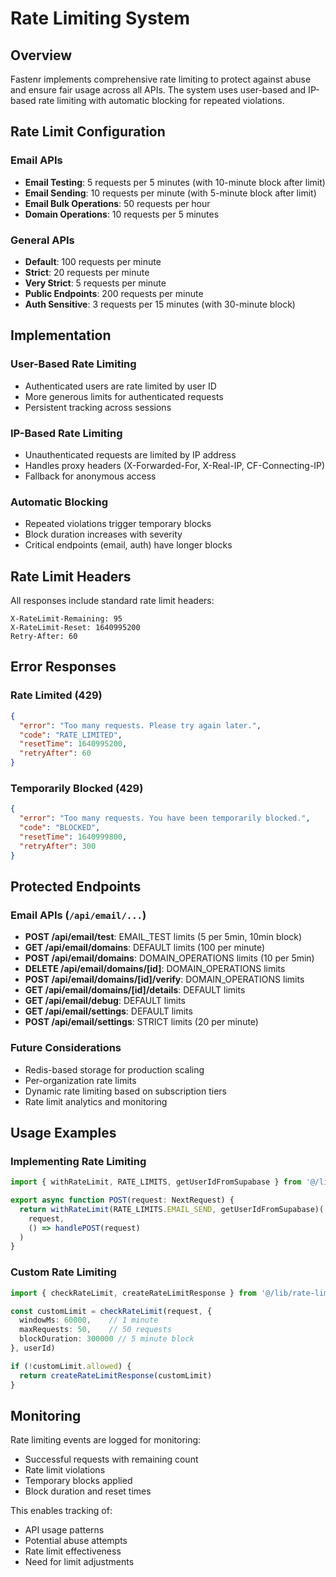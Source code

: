 # Rate Limiting System

## Overview

Fastenr implements comprehensive rate limiting to protect against abuse and ensure fair usage across all APIs. The system uses user-based and IP-based rate limiting with automatic blocking for repeated violations.

## Rate Limit Configuration

### Email APIs
- **Email Testing**: 5 requests per 5 minutes (with 10-minute block after limit)
- **Email Sending**: 10 requests per minute (with 5-minute block after limit)
- **Email Bulk Operations**: 50 requests per hour
- **Domain Operations**: 10 requests per 5 minutes

### General APIs
- **Default**: 100 requests per minute
- **Strict**: 20 requests per minute  
- **Very Strict**: 5 requests per minute
- **Public Endpoints**: 200 requests per minute
- **Auth Sensitive**: 3 requests per 15 minutes (with 30-minute block)

## Implementation

### User-Based Rate Limiting
- Authenticated users are rate limited by user ID
- More generous limits for authenticated requests
- Persistent tracking across sessions

### IP-Based Rate Limiting
- Unauthenticated requests are limited by IP address
- Handles proxy headers (X-Forwarded-For, X-Real-IP, CF-Connecting-IP)
- Fallback for anonymous access

### Automatic Blocking
- Repeated violations trigger temporary blocks
- Block duration increases with severity
- Critical endpoints (email, auth) have longer blocks

## Rate Limit Headers

All responses include standard rate limit headers:
```http
X-RateLimit-Remaining: 95
X-RateLimit-Reset: 1640995200
Retry-After: 60
```

## Error Responses

### Rate Limited (429)
```json
{
  "error": "Too many requests. Please try again later.",
  "code": "RATE_LIMITED", 
  "resetTime": 1640995200,
  "retryAfter": 60
}
```

### Temporarily Blocked (429)
```json
{
  "error": "Too many requests. You have been temporarily blocked.",
  "code": "BLOCKED",
  "resetTime": 1640999800,
  "retryAfter": 300
}
```

## Protected Endpoints

### Email APIs (`/api/email/...`)
- **POST /api/email/test**: EMAIL_TEST limits (5 per 5min, 10min block)
- **GET /api/email/domains**: DEFAULT limits (100 per minute)
- **POST /api/email/domains**: DOMAIN_OPERATIONS limits (10 per 5min)
- **DELETE /api/email/domains/[id]**: DOMAIN_OPERATIONS limits
- **POST /api/email/domains/[id]/verify**: DOMAIN_OPERATIONS limits
- **GET /api/email/domains/[id]/details**: DEFAULT limits
- **GET /api/email/debug**: DEFAULT limits
- **GET /api/email/settings**: DEFAULT limits
- **POST /api/email/settings**: STRICT limits (20 per minute)

### Future Considerations
- Redis-based storage for production scaling
- Per-organization rate limits
- Dynamic rate limiting based on subscription tiers
- Rate limit analytics and monitoring

## Usage Examples

### Implementing Rate Limiting
```typescript
import { withRateLimit, RATE_LIMITS, getUserIdFromSupabase } from '@/lib/rate-limiting'

export async function POST(request: NextRequest) {
  return withRateLimit(RATE_LIMITS.EMAIL_SEND, getUserIdFromSupabase)(
    request,
    () => handlePOST(request)
  )
}
```

### Custom Rate Limiting
```typescript
import { checkRateLimit, createRateLimitResponse } from '@/lib/rate-limiting'

const customLimit = checkRateLimit(request, {
  windowMs: 60000,    // 1 minute
  maxRequests: 50,    // 50 requests
  blockDuration: 300000 // 5 minute block
}, userId)

if (!customLimit.allowed) {
  return createRateLimitResponse(customLimit)
}
```

## Monitoring

Rate limiting events are logged for monitoring:
- Successful requests with remaining count
- Rate limit violations 
- Temporary blocks applied
- Block duration and reset times

This enables tracking of:
- API usage patterns
- Potential abuse attempts
- Rate limit effectiveness
- Need for limit adjustments